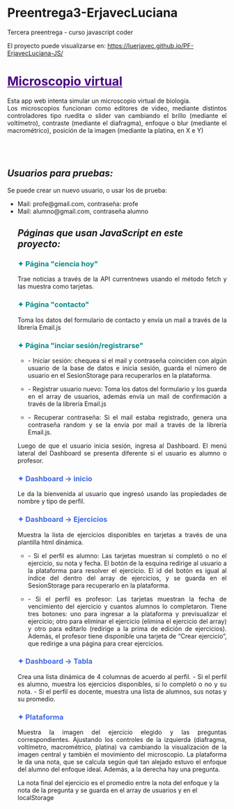 # Preentrega3-ErjavecLuciana
Tercera preentrega - curso javascript coder

El proyecto puede visualizarse en:
https://luerjavec.github.io/PF-ErjavecLuciana-JS/

<h1 style="color:Indigo;"><b><u>Microscopio virtual</u></b></h1>
<p style="text-align: justify">Esta app web intenta simular un microscopio virtual de biología.
    <br>
    Los microscopios funcionan como editores de video, mediante distintos controladores tipo ruedita o slider van
    cambiando el brillo (mediante el voltímetro), contraste (mediante el diafragma), enfoque o blur (mediante el
    macrométrico), posición de la imagen (mediante la platina, en X e Y)</p>
    <br>
    <br>
<h2><b><i>Usuarios para pruebas:</i></b></h2>

Se puede crear un nuevo usuario, o usar los de prueba:
<ul>
    <li> Mail: profe@gmail.com, contraseña: profe</li>
    <li> Mail: alumno@gmail.com, contraseña alumno</li>
</u>

<h2><b><i>Páginas que usan JavaScript en este proyecto:</i></b></h2>

<h3 style="color:DarkCyan;"><b>✦ Página "ciencia hoy"</b></h3>
<p style="text-align: justify">Trae noticias a través de la API currentnews usando el método fetch y las muestra
    como tarjetas.</p>

<h3 style="color:DarkCyan"><b>✦ Página "contacto"</b></h3>
<p style="text-align: justify">Toma los datos del formulario de contacto y envía un mail a través de la librería
    Email.js</p>

<h3 style="color:DarkCyan"><b>✦ Página "inciar sesión/registrarse"</b></h3>
<ul>
    <li>
        <p style="text-align: justify">- Iniciar sesión: chequea si el mail y contraseña coinciden con algún usuario
            de la base de datos e inicia sesión,
            guarda el número de usuario en el SesionStorage para recuperarlos en la plataforma.</p>
    </li>
    <li>
        <p style="text-align: justify">- Registrar usuario nuevo: Toma los datos del formulario y los guarda en el
            array de usuarios, además envía un mail
            de confirmación a través de la librería Email.js</p>
    </li>
    <li>
        <p style="text-align: justify">- Recuperar contraseña: Si el mail estaba registrado, genera una contraseña
            random y se la envía por mail a través
            de la librería Email.js.</p>
    </li>
</ul>

<p style="text-align: justify">Luego de que el usuario inicia sesión, ingresa al Dashboard. El menú lateral
    del Dashboard se presenta
    diferente si el usuario es alumno o profesor.</p>

<h3 style="color:RoyalBlue;"><b>✦ Dashboard → inicio</b></h3>
<p style="text-align: justify">Le da la bienvenida al usuario que ingresó usando las propiedades de nombre y tipo de
    perfil.</p>

<h3 style="color:RoyalBlue;"><b>✦ Dashboard → Ejercicios</b></h3>
<p style="text-align: justify">Muestra la lista de ejercicios disponibles en tarjetas a través de una plantilla html
    dinámica.</p>
<ul>
    <li>
        <p style="text-align: justify"> - Si el perfil es alumno: Las tarjetas muestran si completó o no el
            ejercicio, su nota y fecha. El botón de
            la esquina redirige al usuario a la plataforma para resolver el ejercicio. El id del botón es igual al
            índice del dentro del array de ejercicios, y se guarda en el SesionStorage para recuperarlo en la
            plataforma.</p>
    </li>
    <li>
        <p style="text-align: justify"> - Si el perfil es profesor: Las tarjetas muestran la fecha de vencimiento
            del ejercicio y cuantos alumnos
            lo completaron. Tiene tres botones: uno para ingresar a la plataforma y previsualizar el ejercicio; otro
            para eliminar el ejercicio (elimina el ejercicio del array) y otro para editarlo (redirige a la prima de
            edición de ejercicios). Además, el profesor tiene disponible una tarjeta de “Crear ejercicio”, que
            redirige a una página para crear
            ejercicios.</p>
    </li>
</ul>

<h3 style="color:RoyalBlue;"><b>✦ Dashboard → Tabla</b></h3>
<p style="text-align: justify">Crea una lista dinámica de 4 columnas de acuerdo al perfil.
    - Si el perfil es alumno, muestra los ejercicios disponibles, si lo completó o no y su nota.
    - Si el perfil es docente, muestra una lista de alumnos, sus notas y su promedio.</p>

<h3 style="color:RoyalBlue;"><b>✦ Plataforma</b></h3>
<p style="text-align: justify">Muestra la imagen del ejercicio elegido y las preguntas correspondientes. Ajustando
    los controles de la izquierda (diafragma, voltímetro, macrométrico, platina) va cambiando la visualización de la
    imagen central y también el movimiento del microscopio. La plataforma le da una nota, que se calcula según qué
    tan alejado estuvo el enfoque del alumno del enfoque ideal. Además, a la derecha hay una pregunta. </p>
La nota final del ejercicio es el promedio entre la nota del enfoque y la nota de la pregunta y se guarda en el
array de usuarios y en el localStorage
